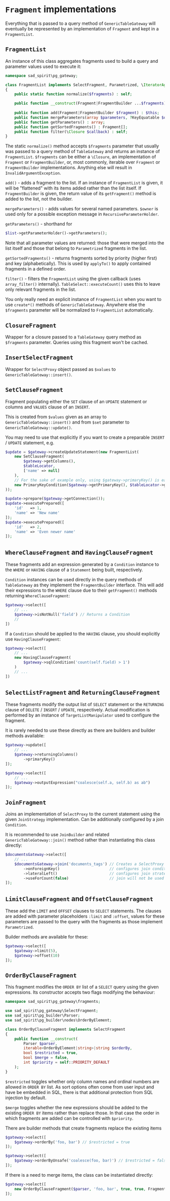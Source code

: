 # `Fragment` implementations

Everything that is passed to a query method of `GenericTableGateway` will eventually be represented by
an implementation of `Fragment` and kept in a `FragmentList`.

## `FragmentList`

An instance of this class aggregates fragments used to build a query and parameter values used to execute it:
```PHP
namespace sad_spirit\pg_gateway;

class FragmentList implements SelectFragment, Parametrized, \IteratorAggregate, \Countable
{
    public static function normalize($fragments) : self;

    public function __construct(Fragment|FragmentBuilder ...$fragments);
    
    public function add(Fragment|FragmentBuilder $fragment) : $this;
    public function mergeParameters(array $parameters, ?KeyEquatable $owner = null) : $this;
    public function getParameters() : array;
    public function getSortedFragments() : Fragment[];
    public function filter(\Closure $callback) : self;
}
```

The static `normalize()` method accepts `$fragments` parameter that usually was passed to a query method
of `TableGateway` and returns an instance of `FragmentList`. `$fragments` can be either a `\Closure`,
an implementation of `Fragment` or `FragmentBuilder`, or, most commonly,
iterable over `Fragment` or `FragmentBuilder` implementations. Anything else will result in `InvalidArgumentException`.

`add()` - adds a fragment to the list. If an instance of `FragmentList`
is given, it will be "flattened" with its items added rather than the list itself. If `FragmentBuilder`
is given, the return value of its `getFragment()` method is added to the list, not the builder.

`mergeParameters()` - adds values for several named parameters.
`$owner` is used only for a possible exception message in `RecursiveParameterHolder`.
 
`getParameters()` - shorthand for
```PHP
$list->getParameterHolder()->getParameters();
```
   Note that all parameter values are returned: those that were merged into the list itself and those that belong
   to `Parametrized` fragments in the list.

`getSortedFragments()` - returns fragments sorted by priority (higher first) and key (alphabetically).
This is used by `applyTo()` to apply contained fragments in a defined order.
  
`filter()` - filters the `FragmentList` using the given callback (uses `array_filter()` internally).
`TableSelect::executeCount()` uses this to leave only relevant fragments in the list.
   
You only really need an explicit instance of `FragmentList` when you want to use `create*()` methods 
of `GenericTableGateway`. Anywhere else the `$fragments` parameter will be normalized to `FragmentList` automatically.

## `ClosureFragment`

Wrapper for a closure passed to a `TableGateway` query method as `$fragments` parameter. Queries using this fragment
won't be cached.

## `InsertSelectFragment`

Wrapper for `SelectProxy` object passed as `$values` to `GenericTableGateway::insert()`.

## `SetClauseFragment`

Fragment populating either the `SET` clause of an `UPDATE` statement or columns and `VALUES` clause of an `INSERT`.

This is created from `$values` given as an array to `GenericTableGateway::insert()` and from `$set` parameter
to `GenericTableGateway::update()`.

You may need to use that explicitly if you want to create a preparable `INSERT` / `UPDATE` statement, e.g.
```PHP
$update = $gateway->createUpdateStatement(new FragmentList(
    new SetClauseFragment(
        $gateway->getColumns(),
        $tableLocator,
        ['name' => null] 
    ),
    // For the sake of example only, using $gateway->primaryKey() is easier 
    new PrimaryKeyCondition($gateway->getPrimaryKey(), $tableLocator->getTypeConverterFactory())
));

$update->prepare($gateway->getConnection());
$update->executePrepared([
    'id'   => 1,
    'name' => 'New name'
]);
$update->executePrepared([
    'id'   => 2,
    'name' => 'Even newer name'
]);

```


## `WhereClauseFragment` and `HavingClauseFragment`

These fragments add an expression generated by a `Condition` instance to the `WHERE` or `HAVING` clause of
a `Statement` being built, respectively.

`Condition` instances can be used directly in the query methods of `TableGateway` as they implement
the `FragmentBuilder` interface. This will add their expressions to the `WHERE` clause due to their `getFragment()`
methods returning `WhereClauseFragment`:
```PHP
$gateway->select([
    // ...
    $gateway->isNotNull('field') // Returns a Condition
    //
])
```

If a `Condition` should be applied to the `HAVING` clause, you should explicitly use `HavingClauseFragment`:
```PHP
$gateway->select([
    // ...
    new HavingClauseFragment(
        $gateway->sqlCondition('count(self.field) > 1')
    )
    // ...
])
```

## `SelectListFragment` and `ReturningClauseFragment`

These fragments modify the output list of `SELECT` statement or the `RETURNING` clause of
`DELETE` / `INSERT` / `UPDATE`, respectively. Actual modification is performed by an instance of
`TargetListManipulator` used to configure the fragment.

It is rarely needed to use these directly as there are builders and builder methods available:
```PHP
$gateway->update([
    // ...
    $gateway->returningColumns()
        ->primaryKey()
]);

$gateway->select([
    // ...
    $gateway->outputExpression("coalesce(self.a, self.b) as ab")
]);
```

## `JoinFragment`

Joins an implementation of `SelectProxy` to the current statement using the given `JoinStrategy` implementation.
Can be additionally configured by a join `Condition`.

It is recommended to use `JoinBuilder` and related `GenericTableGateway::join()` method rather than instantiating
this class directly:
```PHP
$documentsGateway->select([
    // ...
    $documentsGateway->join('documents_tags') // Creates a SelectProxy for a given table
        ->onForeignKey()                      // configures join condition
        ->lateralLeft()                       // configures join strategy (LateralSubselectStrategy)
        ->useForCount(false)                  // join will not be used by executeCount()
]);
```

## `LimitClauseFragment` and `OffsetClauseFragment`

These add the `LIMIT` and `OFFSET` clauses to `SELECT` statements. The clauses are added with parameter placeholders
`:limit` and `:offset`, values for these parameters are passed to the query with the fragments
as those implement `Parametrized`.

Builder methods are available for these:
```PHP
$gateway->select([
    $gateway->limit(5),
    $gateway->offset(10)
]);
```

## `OrderByClauseFragment`

This fragment modifies the `ORDER BY` list of a `SELECT` query using the given expressions. Its constructor accepts
two flags modifying the behaviour:

```PHP
namespace sad_spirit\pg_gateway\fragments;

use sad_spirit\pg_gateway\SelectFragment;
use sad_spirit\pg_builder\Parser;
use sad_spirit\pg_builder\nodes\OrderByElement;

class OrderByClauseFragment implements SelectFragment
{
    public function __construct(
        Parser $parser,
        iterable<OrderByElement|string>|string $orderBy,
        bool $restricted = true,
        bool $merge = false,
        int $priority = self::PRIORITY_DEFAULT
    );
}
```

`$restricted` toggles whether only column names and ordinal numbers are allowed in `ORDER BY` list. As sort options
often come from user input and have be embedded in SQL, there is that additional protection from SQL injection
by default.

`$merge` toggles whether the new expressions should be added to the existing `ORDER BY` items rather than replace those.
In that case the order in which fragments are added can be controlled with `$priority`.

There are builder methods that create fragments replace the existing items
```PHP
$gateway->select([
    $gateway->orderBy('foo, bar') // $restricted = true
]);

$gateway->select([
    $gateway->orderByUnsafe('coalesce(foo, bar)') // $restricted = false
]);
```

If there is a need to merge items, the class can be instantiated directly:
```PHP
$gateway->select([
    new OrderByClauseFragment($parser, 'foo, bar', true, true, Fragment::PRIORITY_HIGH)
]);
```